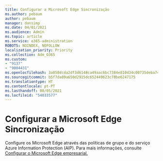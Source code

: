 ```yaml
---
title: Configurar a Microsoft Edge Sincronização
ms.author: pebaum
author: pebaum
manager: dansimp
ms.date: 04/01/2021
ms.audience: Admin
ms.topic: article
ms.service: o365-administration
ROBOTS: NOINDEX, NOFOLLOW
localization_priority: Priority
ms.collection: Adm_O365
ms.custom:
- "9137"
- "9004431"
ms.openlocfilehash: 3a858dcda2df3d6148ca49aac6bc7384e810d34c00735deba74dfe9dd31f5656
ms.sourcegitcommit: b5f7da89a650d2915dc652449623c78be6247175
ms.translationtype: HT
ms.contentlocale: pt-PT
ms.lasthandoff: 08/05/2021
ms.locfileid: "54033577"
---
```

# <a name="configure-microsoft-edge-sync"></a>Configurar a Microsoft Edge Sincronização

Configure os Microsoft Edge através das políticas de grupo e do serviço Azure Information Protection (AIP). Para mais informações, consulte [Configurar o Microsoft Edge empresarial.](https://docs.microsoft.com/deployedge/microsoft-edge-enterprise-sync)
